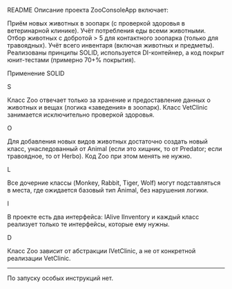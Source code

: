 README
Описание проекта
ZooConsoleApp включает:

Приём новых животных в зоопарк (с проверкой здоровья в ветеринарной клинике).
Учёт потребления еды всеми животными.
Отбор животных с добротой > 5 для контактного зоопарка (только для травоядных).
Учёт всего инвентаря (включая животных и предметы).
Реализованы принципы SOLID, используется DI-контейнер, а код покрыт юнит-тестами (примерно 70+% покрытия).

Применение SOLID

S 

Класс Zoo отвечает только за хранение и предоставление данных о животных и вещах (логика «заведения» в зоопарк).
Класс VetClinic занимается исключительно проверкой здоровья.

O 

Для добавления новых видов животных достаточно создать новый класс, унаследованный от Animal (если это хищник, то от Predator; если травоядное, то от Herbo). Код Zoo при этом менять не нужно.

L 

Все дочерние классы (Monkey, Rabbit, Tiger, Wolf) могут подставляться в места, где ожидается базовый тип Animal, без нарушения логики.

I 

В проекте есть два интерфейса:
IAlive 
IInventory
и каждый класс реализует только те интерфейсы, которые ему нужны.

D 

Класс Zoo зависит от абстракции IVetClinic, а не от конкретной реализации VetClinic.

------------------------------------------------------------
По запуску особых инструкций нет.
